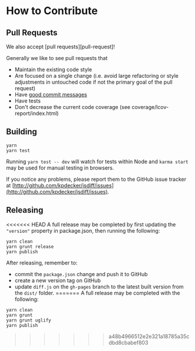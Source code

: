 # How to Contribute

## Pull Requests

We also accept [pull requests][pull-request]!

Generally we like to see pull requests that

- Maintain the existing code style
- Are focused on a single change (i.e. avoid large refactoring or style adjustments in untouched code if not the primary goal of the pull request)
- Have [good commit messages](http://tbaggery.com/2008/04/19/a-note-about-git-commit-messages.html)
- Have tests
- Don't decrease the current code coverage (see coverage/lcov-report/index.html)

## Building

```
yarn
yarn test
```

Running `yarn test -- dev` will watch for tests within Node and `karma start` may be used for manual testing in browsers.

If you notice any problems, please report them to the GitHub issue tracker at
[http://github.com/kpdecker/jsdiff/issues](http://github.com/kpdecker/jsdiff/issues).

## Releasing

<<<<<<< HEAD
A full release may be completed by first updating the `"version"` property in package.json, then running the following:

```
yarn clean
yarn grunt release
yarn publish
```

After releasing, remember to:
* commit the `package.json` change and push it to GitHub
* create a new version tag on GitHub
* update `diff.js` on the `gh-pages` branch to the latest built version from the `dist/` folder.
=======
A full release may be completed with the following:

```
yarn clean
yarn grunt
yarn grunt uglify
yarn publish
```
>>>>>>> a48b4966512e2e321a18785a35cdbd8cbabef803
